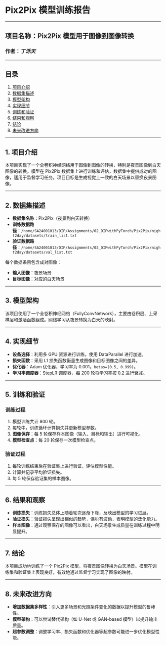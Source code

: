 # Pix2Pix 模型训练报告

---

## 项目名称：Pix2Pix 模型用于图像到图像转换

### 作者：*丁泺天*

---

## 目录

1. [项目介绍](#项目介绍)
2. [数据集描述](#数据集描述)
3. [模型架构](#模型架构)
4. [实现细节](#实现细节)
5. [训练和验证](#训练和验证)
6. [结果和观察](#结果和观察)
7. [结论](#结论)
8. [未来改进方向](#未来改进方向)

---

## 1. 项目介绍

本项目实现了一个全卷积神经网络用于图像到图像的转换，特别是夜景图像到白天图像的转换。模型在 Pix2Pix 数据集上进行训练和评估，数据集中提供成对的图像，适用于监督学习任务。项目目标是生成视觉上一致的白天场景以替换夜景图像。

---

## 2. 数据集描述

- **数据集名称**：Pix2Pix（夜景到白天转换）
- **训练数据路径**：`/home/SA24001013/DIP/Assignments/02_DIPwithPyTorch/Pix2Pix/night2day/datasets/train_list.txt`
- **验证数据路径**：`/home/SA24001013/DIP/Assignments/02_DIPwithPyTorch/Pix2Pix/night2day/datasets/val_list.txt`

每个数据条目包含成对图像：
  - **输入图像**：夜景场景
  - **目标图像**：对应的白天场景

---

## 3. 模型架构

该项目使用了一个全卷积神经网络（FullyConvNetwork），主要由卷积层、上采样层和激活函数组成。网络学习从夜景转换为白天的映射。

---

## 4. 实现细节

- **设备选择**：利用多 GPU 资源进行训练，使用 DataParallel 进行加速。
- **损失函数**：采用 L1 损失函数衡量生成图像和目标图像之间的差异。
- **优化器**：Adam 优化器，学习率为 0.001，`betas=(0.5, 0.999)`。
- **学习率调度器**：StepLR 调度器，每 200 轮将学习率按 0.2 进行衰减。

---

## 5. 训练和验证

### 训练过程

1. 模型训练共计 800 轮。
2. 每轮中，训练循环计算损失并更新模型参数。
3. **图像保存**：每 5 轮保存样本图像（输入、目标和输出）进行可视化。
4. **模型检查点**：每 20 轮保存一次模型检查点。

### 验证过程

1. 每轮训练结束后在验证集上进行验证，评估模型性能。
2. 计算并记录平均验证损失。
3. 每 5 轮保存验证集的样本图像。

---

## 6. 结果和观察

- **训练损失**：训练损失总体上随着轮次逐渐下降，反映出模型的学习进展。
- **验证损失**：验证损失呈现出相似的趋势，偶尔有波动，表明模型的泛化能力。
- **样本图像**：通过观察保存的图像可以看出，白天场景生成质量在训练过程中明显提升。

---

## 7. 结论

本项目成功地训练了一个 Pix2Pix 模型，将夜景图像转换为白天场景。模型在训练集和验证集上表现良好，有效地通过监督学习实现了图像的映射。

---

## 8. 未来改进方向

- **增加数据集多样性**：引入更多场景和光照条件变化的数据以提升模型的鲁棒性。
- **模型架构**：可以尝试替代架构（如 U-Net 或 GAN-based 模型）以提升输出质量。
- **超参数调整**：调整学习率、损失函数和优化器等超参数可能进一步优化模型性能。